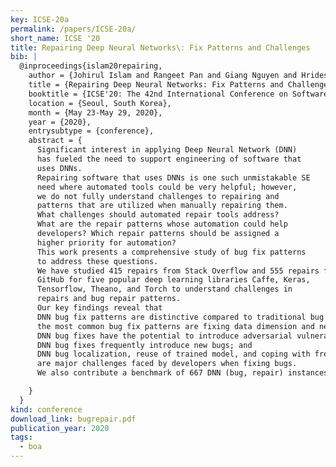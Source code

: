 ```yaml
---
key: ICSE-20a
permalink: /papers/ICSE-20a/
short_name: ICSE '20
title: Repairing Deep Neural Networks\: Fix Patterns and Challenges
bib: |
  @inproceedings{islam20repairing,
    author = {Johirul Islam and Rangeet Pan and Giang Nguyen and Hridesh Rajan},
    title = {Repairing Deep Neural Networks: Fix Patterns and Challenges},
    booktitle = {ICSE'20: The 42nd International Conference on Software Engineering},
    location = {Seoul, South Korea},
    month = {May 23-May 29, 2020},
    year = {2020},
    entrysubtype = {conference},
    abstract = {
      Significant interest in applying Deep Neural Network (DNN)
      has fueled the need to support engineering of software that
      uses DNNs.
      Repairing software that uses DNNs is one such unmistakable SE
      need where automated tools could be very helpful; however,
      we do not fully understand challenges to repairing and
      patterns that are utilized when manually repairing them.
      What challenges should automated repair tools address?
      What are the repair patterns whose automation could help
      developers? Which repair patterns should be assigned a
      higher priority for automation?
      This work presents a comprehensive study of bug fix patterns
      to address these questions.
      We have studied 415 repairs from Stack Overflow and 555 repairs from
      GitHub for five popular deep learning libraries Caffe, Keras,
      Tensorflow, Theano, and Torch to understand challenges in
      repairs and bug repair patterns.
      Our key findings reveal that
      DNN bug fix patterns are distinctive compared to traditional bug fix patterns;  
      the most common bug fix patterns are fixing data dimension and neural network connectivity;
      DNN bug fixes have the potential to introduce adversarial vulnerabilities;
      DNN bug fixes frequently introduce new bugs; and
      DNN bug localization, reuse of trained model, and coping with frequent releases
      are major challenges faced by developers when fixing bugs.
      We also contribute a benchmark of 667 DNN (bug, repair) instances.

    }
  }
kind: conference
download_link: bugrepair.pdf
publication_year: 2020
tags:
  - boa
---
```

